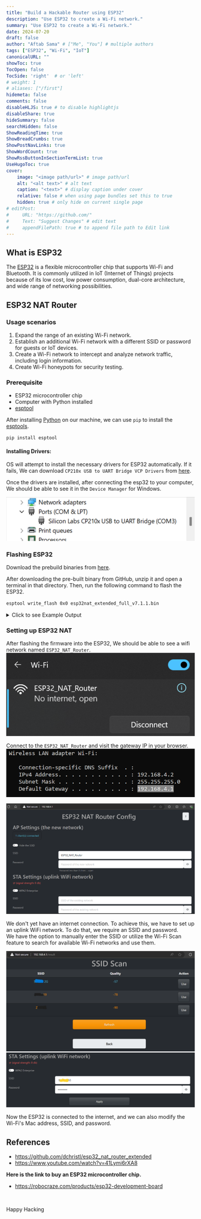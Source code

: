 ```yaml
---
title: "Build a Hackable Router using ESP32"
description: "Use ESP32 to create a Wi-Fi network."
summary: "Use ESP32 to create a Wi-Fi network."
date: 2024-07-20
draft: false
author: "Aftab Sama" # ["Me", "You"] # multiple authors
tags: ["ESP32", "Wi-Fi", "IoT"]
canonicalURL: ""
showToc: true
TocOpen: false
TocSide: 'right'  # or 'left'
# weight: 1
# aliases: ["/first"]
hidemeta: false
comments: false
disableHLJS: true # to disable highlightjs
disableShare: true
hideSummary: false
searchHidden: false
ShowReadingTime: true
ShowBreadCrumbs: true
ShowPostNavLinks: true
ShowWordCount: true
ShowRssButtonInSectionTermList: true
UseHugoToc: true
cover:
    image: "<image path/url>" # image path/url
    alt: "<alt text>" # alt text
    caption: "<text>" # display caption under cover
    relative: false # when using page bundles set this to true
    hidden: true # only hide on current single page
# editPost:
#     URL: "https://github.com/"
#     Text: "Suggest Changes" # edit text
#     appendFilePath: true # to append file path to Edit link
---
```


## What is ESP32

The [ESP32](https://www.espressif.com/en/products/socs/esp32) is a flexible microcontroller chip that supports Wi-Fi and Bluetooth. It is commonly utilized in IoT (Internet of Things) projects because of its low cost, low power consumption, dual-core architecture, and wide range of networking possibilities.

## ESP32 NAT Router

### Usage scenarios

1. Expand the range of an existing Wi-Fi network.
2. Establish an additional Wi-Fi network with a different SSID or password for guests or IoT devices.
3. Create a Wi-Fi network to intercept and analyze network traffic, including login information.
4. Create Wi-Fi honeypots for security testing.

### Prerequisite

- ESP32 microcontroller chip
- Computer with Python installed
- [esptool](https://github.com/espressif/esptool)

After installing [Python](https://www.python.org/downloads/) on our machine, we can use `pip` to install the [esptools](https://docs.espressif.com/projects/esptool/en/latest/esp32/).

```
pip install esptool
```

#### Installing Drivers:

OS will attempt to install the necessary drivers for ESP32 automatically. If it fails, We can download `CP210x USB to UART Bridge VCP Drivers` from [here](https://www.silabs.com/developers/usb-to-uart-bridge-vcp-drivers?tab=downloads).

Once the drivers are installed, after connecting the esp32 to your computer, We should be able to see it in the `Device Manager` for Windows.

![ESP32 COM Port](image/image-1.png#center)

### Flashing ESP32

Download the prebuild binaries from [here](https://github.com/dchristl/esp32_nat_router_extended/releases/tag/v7.1.1).

After downloading the pre-built binary from GitHub, unzip it and open a terminal in that directory. Then, run the following command to flash the ESP32.

```bash
esptool write_flash 0x0 esp32nat_extended_full_v7.1.1.bin
```

<details><summary markdown="span">Click to see Example Output</summary>

```cmd
┌──PS(Jack@Sparrow)-[~\Downloads\esp32nat_extended_full_v7.1.1]
└─$ esptool write_flash 0x0 esp32nat_extended_full_v7.1.1.bin
esptool.py v4.7.0
Found 1 serial ports
Serial port COM3
Connecting.....
Detecting chip type... Unsupported detection protocol, switching and trying again...
Connecting.....
Detecting chip type... ESP32
Chip is ESP32-D0WD-V3 (revision v3.1)
Features: WiFi, BT, Dual Core, 240MHz, VRef calibration in efuse, Coding Scheme None
Crystal is 40MHz
MAC: cc:7b:5c:34:b6:08
Uploading stub...
Running stub...
Stub running...
Configuring flash size...
Flash will be erased from 0x00000000 to 0x00158fff...
Compressed 1413056 bytes to 788258...
Wrote 1413056 bytes (788258 compressed) at 0x00000000 in 72.8 seconds (effective 155.2 kbit/s)...
Hash of data verified.

Leaving...
Hard resetting via RTS pin...
```
</details>


### Setting up ESP32 NAT

After flashing the firmware into the ESP32, We should be able to see a wifi network named `ESP32_NAT_Router`.
![ESP32 Wi-Fi](image/image-2.png#center)

Connect to the `ESP32_NAT_Router` and visit the gateway IP in your browser.
![ESP32 Wi-Fi Gateway](image/image-3.png#center)

![ESP32 Nat Router Config Page](image/image-4.png#center)

We don't yet have an internet connection. To achieve this, we have to set up an uplink WiFi network.
To do that, we require an SSID and password. \
We have the option to manually enter the SSID or utilize the Wi-Fi Scan feature to search for available Wi-Fi networks and use them.

![SSID Scan](image/image-5.png#center)
![uplink Wi-Fi Settings](image/image-6.png#center)

Now the ESP32 is connected to the internet, and we can also modify the Wi-Fi's Mac address, SSID, and password.


## References

- https://github.com/dchristl/esp32_nat_router_extended
- https://www.youtube.com/watch?v=41Lymi6rXA8

**Here is the link to buy an ESP32 microcontroller chip.**
- https://robocraze.com/products/esp32-development-board

<br>

Happy Hacking